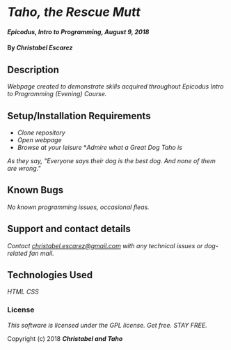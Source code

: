 # _Taho, the Rescue Mutt_

#### _Epicodus, Intro to Programming, August 9, 2018_

#### By _**Christabel Escarez**_

## Description

_Webpage  created to demonstrate skills acquired throughout Epicodus Intro to Programming (Evening) Course._

## Setup/Installation Requirements

* _Clone repository_
* _Open webpage_
* _Browse at your leisure_
*_Admire what a Great Dog Taho is_

_As they say, "Everyone says their dog is the best dog. And none of them are wrong."_

## Known Bugs

_No known programming issues, occasional fleas._

## Support and contact details

_Contact christabel.escarez@gmail.com with any technical issues or dog-related fan mail._

## Technologies Used

_HTML_
_CSS_

### License

*This software is licensed under the GPL license.  Get free. STAY FREE.*

Copyright (c) 2018 **_Christabel and Taho_**
